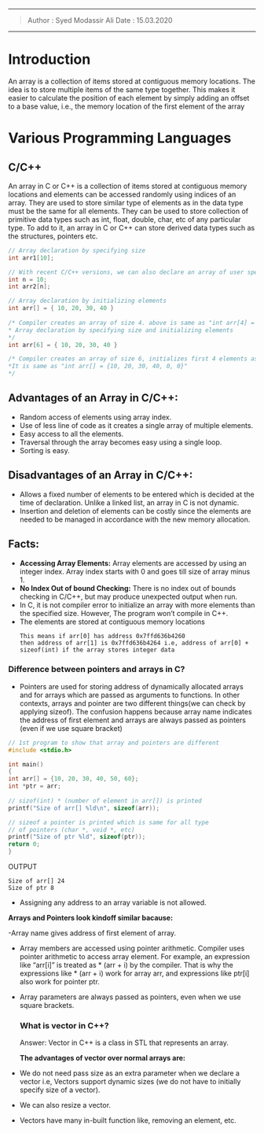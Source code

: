 -----
> Author : Syed Modassir Ali
> Date : 15.03.2020
-----

# Introduction

An array is a collection of items stored at contiguous memory locations. The idea is to store multiple items of the same type together. This makes it easier to calculate the position of each element by simply adding an offset to a base value, i.e., the memory location of the first element of the array

# Various Programming Languages

## C/C++
An array in C or C++ is a collection of items stored at contiguous memory locations and elements can be accessed randomly using indices of an array. They are used to store similar type of elements as in the data type must be the same for all elements. They can be used to store collection of primitive data types such as int, float, double, char, etc of any particular type. To add to it, an array in C or C++ can store derived data types such as the structures, pointers etc. 

```cpp
// Array declaration by specifying size 
int arr1[10]; 

// With recent C/C++ versions, we can also declare an array of user specified size 
int n = 10; 
int arr2[n]; 

// Array declaration by initializing elements 
int arr[] = { 10, 20, 30, 40 } 
 
/* Compiler creates an array of size 4. above is same as "int arr[4] = {10, 20, 30, 40}" 
* Array declaration by specifying size and initializing elements 
*/
int arr[6] = { 10, 20, 30, 40 } 

/* Compiler creates an array of size 6, initializes first 4 elements as specified by user and rest two elements as 0.
*It is same as "int arr[] = {10, 20, 30, 40, 0, 0}" 
*/
```

## Advantages of an Array in C/C++:

  - Random access of elements using array index.
  - Use of less line of code as it creates a single array of multiple elements.
  - Easy access to all the elements.
  - Traversal through the array becomes easy using a single loop.
  - Sorting is easy.

## Disadvantages of an Array in C/C++:

  - Allows a fixed number of elements to be entered which is decided at the time of declaration. Unlike a linked list, an array in C is not dynamic.
  - Insertion and deletion of elements can be costly since the elements are needed to be managed in accordance with the new memory allocation.
  
## Facts:

   - **Accessing Array Elements:** Array elements are accessed by using an integer index. Array index starts with 0 and goes till size of array minus 1.
   - **No Index Out of bound Checking:** There is no index out of bounds checking in C/C++, but may produce unexpected output when run.
   - In C, it is not compiler error to initialize an array with more elements than the specified size. However, The program won’t compile in C++. 
   - The elements are stored at contiguous memory locations
      ```
      This means if arr[0] has address 0x7ffd636b4260
      then address of arr[1] is 0x7ffd636b4264 i.e, address of arr[0] + sizeof(int) if the array stores integer data
      ```
  
  
  ### Difference between pointers and arrays in C?
  
- Pointers are used for storing address of dynamically allocated arrays and for arrays which are passed as arguments to functions. In other contexts, arrays and pointer are two different things(we can check by applying sizeof). The confusion happens because array name indicates the address of first element and arrays are always passed as pointers (even if we use square bracket)

```c
// 1st program to show that array and pointers are different 
#include <stdio.h> 

int main() 
{ 
int arr[] = {10, 20, 30, 40, 50, 60}; 
int *ptr = arr; 
	
// sizof(int) * (number of element in arr[]) is printed 
printf("Size of arr[] %ld\n", sizeof(arr)); 

// sizeof a pointer is printed which is same for all type 
// of pointers (char *, void *, etc) 
printf("Size of ptr %ld", sizeof(ptr)); 
return 0; 
} 
```

OUTPUT
```
Size of arr[] 24
Size of ptr 8
```
- Assigning any address to an array variable is not allowed. 

**Arrays and Pointers look kindoff similar bacause:** 

-Array name gives address of first element of array.

- Array members are accessed using pointer arithmetic.
Compiler uses pointer arithmetic to access array element. For example, an expression like “arr[i]” is treated as * (arr + i) by the compiler. That is why the expressions like * (arr + i) work for array arr, and expressions like ptr[i] also work for pointer ptr.

- Array parameters are always passed as pointers, even when we use square brackets.

  
  ### What is vector in C++?
    
   Answer: Vector in C++ is a class in STL that represents an array. 
    
   **The advantages of vector over normal arrays are:**
        
- We do not need pass size as an extra parameter when we declare a vector i.e, Vectors support dynamic sizes (we do not have to initially specify size of a vector). 
- We can also resize a vector.
- Vectors have many in-built function like, removing an element, etc.
    
